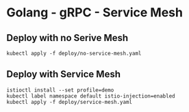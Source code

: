 # Golang - gRPC - Service Mesh

## Deploy with no Serive Mesh

```console
kubectl apply -f deploy/no-service-mesh.yaml
```

## Deploy with Service Mesh

```console
istioctl install --set profile=demo
kubectl label namespace default istio-injection=enabled
kubectl apply -f deploy/service-mesh.yaml
```

